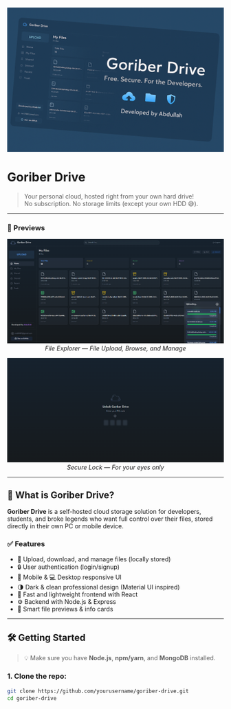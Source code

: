 <p align="center">
  <img src="https://raw.githubusercontent.com/abdullah-al-mridul/goriber-drive/refs/heads/main/public/img/20250706_1717_Goriber%20Drive%20Banner_remix_01jzfq4e8yeceay755vprya5ky.png" alt="Goriber Drive Banner" width="800"/>
</p>

# Goriber Drive

> Your personal cloud, hosted right from your own hard drive!  
> No subscription. No storage limits (except your own HDD 😅).

---

### 📸 Previews

<p align="center">
  <img src="https://raw.githubusercontent.com/abdullah-al-mridul/goriber-drive/refs/heads/main/public/img/goriber-drive-banner.png" alt="Goriber Drive Homepage" width="800"/>
  <br/><em>File Explorer — File Upload, Browse, and Manage</em>
</p>

<p align="center">
  <img src="https://raw.githubusercontent.com/abdullah-al-mridul/goriber-drive/refs/heads/main/public/img/lock-screen.png" alt="Goriber Drive Login Page" width="800"/>
  <br/><em>Secure Lock — For your eyes only</em>
</p>

---

## 🚀 What is Goriber Drive?

**Goriber Drive** is a self-hosted cloud storage solution for developers, students, and broke legends who want full control over their files, stored directly in their own PC or mobile device.

### ✅ Features

- 📁 Upload, download, and manage files (locally stored)
- 🔒 User authentication (login/signup)
- 📱 Mobile & 💻 Desktop responsive UI
- 🌗 Dark & clean professional design (Material UI inspired)
- 🚀 Fast and lightweight frontend with React
- ⚙️ Backend with Node.js & Express
- 🧠 Smart file previews & info cards

---

## 🛠️ Getting Started

> 💡 Make sure you have **Node.js**, **npm/yarn**, and **MongoDB** installed.

### 1. Clone the repo:

```bash
git clone https://github.com/yourusername/goriber-drive.git
cd goriber-drive
```
